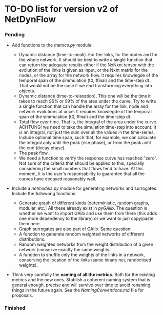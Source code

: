 # TO-DO list for version v2 of NetDynFlow


### Pending

- Add functions to the *metrics.py* module:
	- Dynamic distance (time-to-peak). For the links, for the nodes and for the whole network. It should be best to write a single function that can return the adequate results either if the NxNxnt tensor with the evolution of the links is given as input, or the Nxnt matrix for the nodes, or the array for the network flow. It requires knowlegde of the temporal span of the simmulation (t0, ffinal) and the time-step dt. That would not be the case if we end transforming everything into objects.
	- Dynamic distance (time-to-relaxation). This one will be the time it takes to reach 95% or 99% of the area under the curve. Try to write a single function that can handle the array for the link, node and network evolutions at once. It requires knowlegde of the temporal span of the simmulation (t0, ffinal) and the time-step dt.
	- Total flow over time. That is, the integral of the area under the curve. ACHTUNG! we need to take the simulation time-step into account. It is an integral, not just the sum over all the values in the time-series. Include optional time span, such that, for example, we can calculate the integral only until the peak (rise phase), or from the peak until the end (decay phase).
	- The peak flow. 
	- We need a function to verify the response curve has reached "zero". Not sure of the criteria that should be applied to this, specially considering the small numbers that flows tend to have. At this moment, it is the user's responsability to guarantee that all the curves have decayed reasonably well. 

- Include a *netmodels.py* module for generating networks and surrogates. Include the followong functions:
	- Generate graph of different kinds (deterministic, random graphs, modular, etc.) All these already exist in *pyGAlib*. The question is whether we want to import GAlib and use them from there (this adds one more dependency to the library) or we want to just copy/paste them here.
	- Graph surrogates are also part of GAlib. Same question.
	- A function to generate random weighted networks of different distributions.
	- Random weighted networks from the weight distribution of a given network (conserve exactly the same weights.
	- A function to shuffle only the weights of the links in a network, conserving the location of the links (same binary net, randomised weights).

- Think very carefully the **naming of all the metrics**. Both for the existing metrics and the new ones. Stablish a coherent naming system that is general enough, precise and will survive over time to avoid renaming things in the future again. See the *NamingConventions.md* file for proposals. 



### Finished